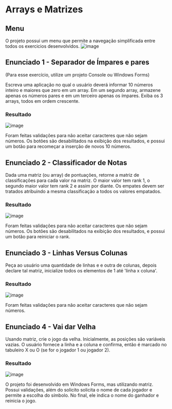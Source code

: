 # Arrays e Matrizes

## Menu

O projeto possui um menu que permite a navegação simplificada entre todos os exercicios desenvolvidos.
![image](https://user-images.githubusercontent.com/38474570/187734000-1afd83a5-b742-4bee-89f0-22f764d9d5e3.png)


## Enunciado 1 - Separador de Ímpares e pares
(Para esse exercício, utilize um projeto Console ou Windows Forms)

Escreva uma aplicação no qual o usuário deverá informar 10 números inteiro e maiores que zero em um array. Em um segundo array, armazene apenas os números pares e em um terceiro apenas os ímpares. Exiba os 3 arrays, todos em ordem crescente.


### Resultado
![image](https://user-images.githubusercontent.com/38474570/187731478-1c67e6b7-5d4d-4d83-a1ff-13251e251183.png)

Foram feitas validações para não aceitar caracteres que não sejam números.
Os botões são desabilitados na exibição dos resultados, e possui um botão para recomeçar a inserção de novos 10 números. 

## Enunciado 2 - Classificador de Notas
Dada uma matriz (ou array) de pontuações, retorne a matriz de classificações para cada valor na matriz. O maior valor tem rank 1, o segundo maior valor tem rank 2 e assim por diante. Os empates devem ser tratados atribuindo a mesma classificação a todos os valores empatados. 

### Resultado
![image](https://user-images.githubusercontent.com/38474570/187732456-a30fd880-1ac8-45d5-ab88-e2d66795f838.png)

Foram feitas validações para não aceitar caracteres que não sejam números.
Os botões são desabilitados na exibição dos resultados, e possui um botão para reiniciar o rank. 

## Enunciado 3 - Linhas Versus Colunas
Peça ao usuário uma quantidade de linhas e e outra de colunas, depois declare tal matriz, inicialize todos os elementos de 1 até 'linha x coluna'.

### Resultado
![image](https://user-images.githubusercontent.com/38474570/187732803-abeb3ac4-00bb-4325-838f-4cb043347a61.png)

Foram feitas validações para não aceitar caracteres que não sejam números.

## Enunciado 4 - Vai dar Velha
Usando matriz, crie o jogo da velha. Inicialmente, as posições são variáveis vazias. O usuário fornece a linha e a coluna e confirma, então é marcado no tabuleiro X ou O (se for o jogador 1 ou jogador 2).

### Resultado
![image](https://user-images.githubusercontent.com/38474570/187733589-0008b877-e079-4dcc-9dbd-45e562312ae9.png)

O projeto foi desenvolvido em Windows Forms, mas utilizando matriz. Possui validações, além do solicito solicita o nome de cada jogador e permite a escolha do símbolo. No final, ele indica o nome do ganhador e reinicia o jogo. 
